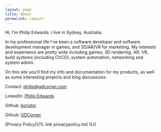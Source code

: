 ```yaml
---
layout: page
title: About
permalink: /about/
---
```


Hi, I'm Philip Edwards. I live in Sydney, Australia.

In my professional life I've been a software developer and software development manager in games, and 3D/AR/VR for marketing. My interests and experience are pretty wide including games, 3D rendering, AR, VR, build systems (including CI/CD), system automation, networking and system admin.

On this site you'll find my info and documentation for my products, as well as some interesting projects and blog discussions.

Contact: [philip@gdcorner.com](mailto:philip@gdcorner.com)

LinkedIn: [Philip Edwards](https://www.linkedin.com/in/philipmedwards/)

Github: [boristsr](https://github.com/boristsr/)

Github: [GDCorner](https://github.com/GDCorner/)

[Privacy Policy]({% link privacypolicy.md %})
